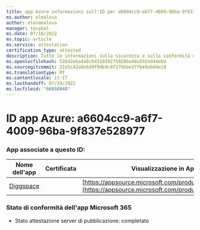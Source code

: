 ```yaml
---
title: app Azure informazioni sull'ID per a6604cc9-a6f7-4009-96ba-9f837e528977
ms.author: elmalova
author: elenamalova
manager: tonybal
ms.date: 07/18/2022
ms.topic: article
ms.service: attestation
certification_type: attested
description: Tutte le informazioni sulla sicurezza e sulla conformità disponibili per a6604cc9-a6f7-4009-96ba-9f837e528977.
ms.openlocfilehash: 52642eba4a8c6432020275020ba48a592ed44ebd
ms.sourcegitcommit: 21d1c42a8e6d9f94b9c8f279bbe37f649ebd4e10
ms.translationtype: MT
ms.contentlocale: it-IT
ms.lasthandoff: 07/19/2022
ms.locfileid: "66850948"
---
```

# <a name="azure-app-id-a6604cc9-a6f7-4009-96ba-9f837e528977"></a>ID app Azure: a6604cc9-a6f7-4009-96ba-9f837e528977


### <a name="apps-associated-with-this-id"></a>App associate a questo ID:
| **Nome dell'app** | **Certificata** | **Visualizzazione in AppSource** |
|--------------|---------------|-----------------------|
| [Diggspace](../forward/WA200004347.md) |  | [https://appsource.microsoft.com/product/office/WA200004347](https://appsource.microsoft.com/product/office/WA200004347) |

### <a name="microsoft-365-app-compliance-status"></a>Stato di conformità dell'app Microsoft 365
- Stato attestazione server di pubblicazione: completato
